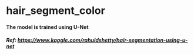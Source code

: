 # hair_segment_color

#### The model is trained using U-Net


##### Ref: https://www.kaggle.com/rahuldshetty/hair-segmentation-using-u-net
